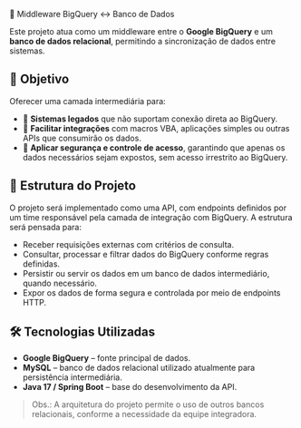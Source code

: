  🔗 Middleware BigQuery ↔️ Banco de Dados

Este projeto atua como um middleware entre o **Google BigQuery** e um **banco de dados relacional**, permitindo a sincronização de dados entre sistemas.

## 🎯 Objetivo

Oferecer uma camada intermediária para:

- 📡 **Sistemas legados** que não suportam conexão direta ao BigQuery.
- 🔄 **Facilitar integrações** com macros VBA, aplicações simples ou outras APIs que consumirão os dados.
- 🔐 **Aplicar segurança e controle de acesso**, garantindo que apenas os dados necessários sejam expostos, sem acesso irrestrito ao BigQuery.

## 🧱 Estrutura do Projeto

O projeto será implementado como uma API, com endpoints definidos por um time responsável pela camada de integração com BigQuery. A estrutura será pensada para:

- Receber requisições externas com critérios de consulta.
- Consultar, processar e filtrar dados do BigQuery conforme regras definidas.
- Persistir ou servir os dados em um banco de dados intermediário, quando necessário.
- Expor os dados de forma segura e controlada por meio de endpoints HTTP.

## 🛠️ Tecnologias Utilizadas

- **Google BigQuery** – fonte principal de dados.
- **MySQL** – banco de dados relacional utilizado atualmente para persistência intermediária.
- **Java 17 / Spring Boot** – base do desenvolvimento da API.

> Obs.: A arquitetura do projeto permite o uso de outros bancos relacionais, conforme a necessidade da equipe integradora.

